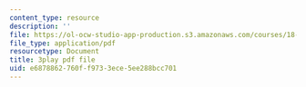 ```yaml
---
content_type: resource
description: ''
file: https://ol-ocw-studio-app-production.s3.amazonaws.com/courses/18-01sc-single-variable-calculus-fall-2010/e6878862760ff9733ece5ee288bcc701_MYXMC7koJyY.pdf
file_type: application/pdf
resourcetype: Document
title: 3play pdf file
uid: e6878862-760f-f973-3ece-5ee288bcc701
---
```

